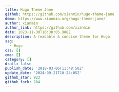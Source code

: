 ```yaml
---
title: Hugo Theme Jane
github: https://github.com/xianmin/hugo-theme-jane
demo: https://www.xianmin.org/hugo-theme-jane/
author: xianmin
author_link: https://github.com/xianmin
date: 2023-11-30T16:38:05.988Z
description: A readable & concise theme for Hugo
ssg:
  - Hugo
css: []
cms: []
category: []
draft: false
publish_date: '2018-03-06T11:48:50Z'
update_date: '2024-09-21T10:24:05Z'
github_star: 923
github_fork: 284
---
```

